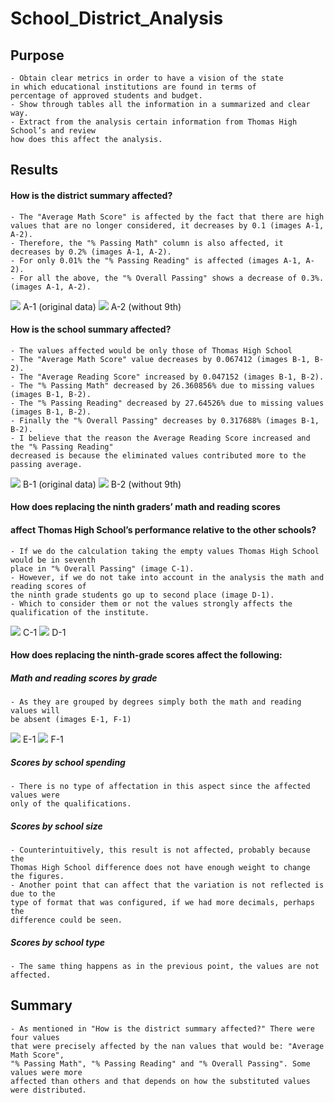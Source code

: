 # School_District_Analysis

## Purpose
    - Obtain clear metrics in order to have a vision of the state
    in which educational institutions are found in terms of
    percentage of approved students and budget.
    - Show through tables all the information in a summarized and clear way.
    - Extract from the analysis certain information from Thomas High School’s and review
    how does this affect the analysis.
    
## Results

#### How is the district summary affected?
    - The "Average Math Score" is affected by the fact that there are high values that are no longer considered, it decreases by 0.1 (images A-1, A-2).
    - Therefore, the "% Passing Math" column is also affected, it decreases by 0.2% (images A-1, A-2).
    - For only 0.01% the "% Passing Reading" is affected (images A-1, A-2).
    - For all the above, the "% Overall Passing" shows a decrease of 0.3%. (images A-1, A-2).
    
![](https://github.com/maadpeal/School_District_Analysis/blob/main/Resources/a-1_base.png) A-1 (original data)
![](https://github.com/maadpeal/School_District_Analysis/blob/main/Resources/a-2.png) A-2 (without 9th)

#### How is the school summary affected?
    - The values affected would be only those of Thomas High School
    - The "Average Math Score" value decreases by 0.067412 (images B-1, B-2).
    - The "Average Reading Score" increased by 0.047152 (images B-1, B-2).
    - The "% Passing Math" decreased by 26.360856% due to missing values (images B-1, B-2).
    - The "% Passing Reading" decreased by 27.64526% due to missing values (images B-1, B-2).
    - Finally the "% Overall Passing" decreases by 0.317688% (images B-1, B-2).
    - I believe that the reason the Average Reading Score increased and the "% Passing Reading"
    decreased is because the eliminated values contributed more to the passing average.
    
![](https://github.com/maadpeal/School_District_Analysis/blob/main/Resources/b-1_base.png) B-1 (original data)
![](https://github.com/maadpeal/School_District_Analysis/blob/main/Resources/b2.png) B-2 (without 9th)

#### How does replacing the ninth graders’ math and reading scores 
#### affect Thomas High School’s performance relative to the other schools?
    - If we do the calculation taking the empty values Thomas High School would be in seventh 
    place in "% Overall Passing" (image C-1).
    - However, if we do not take into account in the analysis the math and reading scores of 
    the ninth grade students go up to second place (image D-1).
    - Which to consider them or not the values strongly affects the qualification of the institute.
    
![](https://github.com/maadpeal/School_District_Analysis/blob/main/Resources/c-1.png) C-1
![](https://github.com/maadpeal/School_District_Analysis/blob/main/Resources/d-1.png) D-1

#### How does replacing the ninth-grade scores affect the following:

##### Math and reading scores by grade
    - As they are grouped by degrees simply both the math and reading values will 
    be absent (images E-1, F-1)
    
![](https://github.com/maadpeal/School_District_Analysis/blob/main/Resources/e-1.png) E-1
![](https://github.com/maadpeal/School_District_Analysis/blob/main/Resources/f-1.png) F-1

##### Scores by school spending
    - There is no type of affectation in this aspect since the affected values were 
    only of the qualifications.

##### Scores by school size
    - Counterintuitively, this result is not affected, probably because the 
    Thomas High School difference does not have enough weight to change the figures.
    - Another point that can affect that the variation is not reflected is due to the 
    type of format that was configured, if we had more decimals, perhaps the 
    difference could be seen.

##### Scores by school type
    - The same thing happens as in the previous point, the values are not affected.

## Summary

    - As mentioned in "How is the district summary affected?" There were four values 
    that were precisely affected by the nan values that would be: "Average Math Score", 
    "% Passing Math", "% Passing Reading" and "% Overall Passing". Some values were more 
    affected than others and that depends on how the substituted values were distributed.
